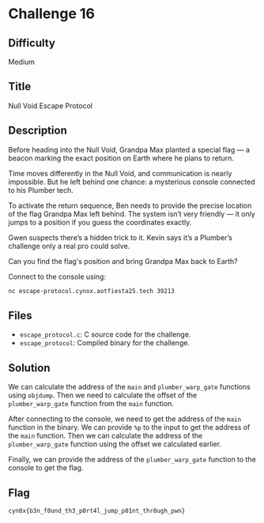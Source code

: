 # Challenge 16

## Difficulty

Medium

## Title

Null Void Escape Protocol

## Description

Before heading into the Null Void, Grandpa Max planted a special flag — a beacon marking the exact position on Earth where he plans to return.

Time moves differently in the Null Void, and communication is nearly impossible. But he left behind one chance: a mysterious console connected to his Plumber tech.

To activate the return sequence, Ben needs to provide the precise location of the flag Grandpa Max left behind. The system isn’t very friendly — it only jumps to a position if you guess the coordinates exactly.

Gwen suspects there’s a hidden trick to it. Kevin says it’s a Plumber’s challenge only a real pro could solve.

Can you find the flag's position and bring Grandpa Max back to Earth?

Connect to the console using:

```bash
nc escape-protocol.cynox.aotfiesta25.tech 39213
```

## Files

- `escape_protocol.c`: C source code for the challenge.
- `escape_protocol`: Compiled binary for the challenge.

## Solution

We can calculate the address of the `main` and `plumber_warp_gate` functions using `objdump`. Then we need to calculate the offset of the `plumber_warp_gate` function from the `main` function.

After connecting to the console, we need to get the address of the `main` function in the binary. We can provide `%p` to the input to get the address of the `main` function. Then we can calculate the address of the `plumber_warp_gate` function using the offset we calculated earlier.

Finally, we can provide the address of the `plumber_warp_gate` function to the console to get the flag.

## Flag

```text
cyn0x{b3n_f0und_th3_p0rt4l_jump_p01nt_thr0ugh_pwn}
```
